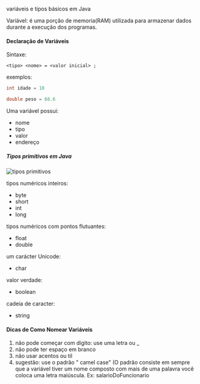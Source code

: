 
variáveis e tipos básicos em Java

Variável: é uma porção de memoria(RAM) utilizada para armazenar dados durante a execução dos programas.

#### Declaração de Variáveis

Sintaxe:
```
<tipo> <nome> = <valor inicial> ;
```
exemplos:
```java
int idade = 10

double peso = 68.6
```  

Uma variável possui:
- nome
- tipo
- valor   
- endereço
##### Tipos primitivos em Java

![tipos primitivos](https://hermes.dio.me/articles/cover/9d24e608-c930-4770-8518-7c2aace1a640.png)

tipos numéricos inteiros:

- byte
- short
- int
- long

tipos numéricos com pontos flutuantes:
- float
- double

um carácter Unicode:
- char

valor verdade:
- boolean

cadeia de caracter:
- string

#### Dicas de Como Nomear Variáveis

1. não pode começar com dígito: use uma letra ou _
2. não pode ter espaço em branco
3.  não usar acentos ou til
4. sugestão: use o padrão " camel case" (O padrão consiste em sempre que a variável tiver um nome composto com mais de uma palavra você coloca uma letra maiúscula. Ex: salarioDoFuncionario